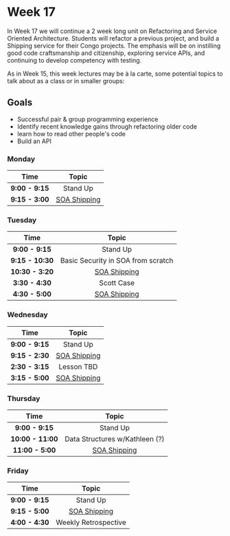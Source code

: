 # Week 17

In Week 17 we will continue a 2 week long unit on Refactoring and Service Oriented Architecture. Students will refactor a previous project, and build a Shipping service for their Congo projects. The emphasis will be on instilling good code craftsmanship and citizenship, exploring service APIs, and continuing to develop competency with testing.

As in Week 15, this week lectures may be à la carte, some potential topics to talk about as a class or in smaller groups:


## Goals
- Successful pair & group programming experience
- Identify recent knowledge gains through refactoring older code
- learn how to read other people's code
- Build an API

### Monday

| Time             | Topic                                  |
|:----------------:|:--------------------------------------:|
| **9:00 - 9:15**  | Stand Up                               |
| **9:15 - 3:00** | [SOA Shipping](shipping_service.md)    |

### Tuesday

| Time             | Topic                                  |
|:----------------:|:--------------------------------------:|
| **9:00 - 9:15**  | Stand Up                               |
| **9:15 - 10:30** | Basic Security in SOA from scratch    |
| **10:30 - 3:20** | [SOA Shipping](shipping_service.md)    |
| **3:30 - 4:30** | Scott Case    |
| **4:30 - 5:00** | [SOA Shipping](shipping_service.md)    |


### Wednesday
| Time              | Topic                               |
|:-----------------:|:-----------------------------------:|
| **9:00 - 9:15**   | Stand Up                            |
| **9:15 - 2:30** | [SOA Shipping](shipping_service.md)    |
| **2:30 - 3:15** | Lesson TBD    |
| **3:15 - 5:00** | [SOA Shipping](shipping_service.md)    |


### Thursday

| Time             | Topic                               |
|:----------------:|:-----------------------------------:|
| **9:00 - 9:15**  | Stand Up                            |
| **10:00 - 11:00** | Data Structures w/Kathleen (?)    |
| **11:00 - 5:00** | [SOA Shipping](shipping_service.md)    |



### Friday

| Time            | Topic                               |
|:---------------:|:-----------------------------------:|
| **9:00 - 9:15** | Stand Up                            |
| **9:15 - 5:00** | [SOA Shipping](shipping_service.md)    |
| **4:00 - 4:30** | Weekly Retrospective                |




